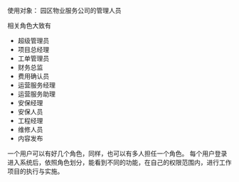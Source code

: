 使用对象： 园区物业服务公司的管理人员

相关角色大致有

* 超级管理员
* 项目总经理
* 工单管理员
* 财务总监
* 费用确认员
* 运营服务经理
* 运营服务助理
* 安保经理
* 安保人员
* 工程经理
* 维修人员
* 内容发布

一个用户可以有好几个角色，同样，也可以有多人担任一个角色。
每个用户登录进入系统后，依照角色划分，能看到不同的功能，在自己的权限范围内，进行工作项目的执行与实施。

